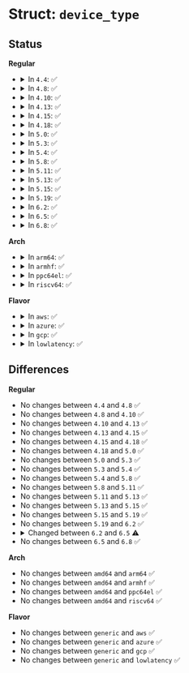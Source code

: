 # Struct: <code>device_type</code>

## Status
<b>Regular</b>
<ul>
<li>
<details>
<summary>In <code>4.4</code>: ✅</summary>

```c
struct device_type {
    const char *name;
    const struct attribute_group **groups;
    int (*uevent)(struct device *, struct kobj_uevent_env *);
    char * (*devnode)(struct device *, umode_t *, kuid_t *, kgid_t *);
    void (*release)(struct device *);
    const struct dev_pm_ops *pm;
};
```
</details>
</li>
<li>
<details>
<summary>In <code>4.8</code>: ✅</summary>

```c
struct device_type {
    const char *name;
    const struct attribute_group **groups;
    int (*uevent)(struct device *, struct kobj_uevent_env *);
    char * (*devnode)(struct device *, umode_t *, kuid_t *, kgid_t *);
    void (*release)(struct device *);
    const struct dev_pm_ops *pm;
};
```
</details>
</li>
<li>
<details>
<summary>In <code>4.10</code>: ✅</summary>

```c
struct device_type {
    const char *name;
    const struct attribute_group **groups;
    int (*uevent)(struct device *, struct kobj_uevent_env *);
    char * (*devnode)(struct device *, umode_t *, kuid_t *, kgid_t *);
    void (*release)(struct device *);
    const struct dev_pm_ops *pm;
};
```
</details>
</li>
<li>
<details>
<summary>In <code>4.13</code>: ✅</summary>

```c
struct device_type {
    const char *name;
    const struct attribute_group **groups;
    int (*uevent)(struct device *, struct kobj_uevent_env *);
    char * (*devnode)(struct device *, umode_t *, kuid_t *, kgid_t *);
    void (*release)(struct device *);
    const struct dev_pm_ops *pm;
};
```
</details>
</li>
<li>
<details>
<summary>In <code>4.15</code>: ✅</summary>

```c
struct device_type {
    const char *name;
    const struct attribute_group **groups;
    int (*uevent)(struct device *, struct kobj_uevent_env *);
    char * (*devnode)(struct device *, umode_t *, kuid_t *, kgid_t *);
    void (*release)(struct device *);
    const struct dev_pm_ops *pm;
};
```
</details>
</li>
<li>
<details>
<summary>In <code>4.18</code>: ✅</summary>

```c
struct device_type {
    const char *name;
    const struct attribute_group **groups;
    int (*uevent)(struct device *, struct kobj_uevent_env *);
    char * (*devnode)(struct device *, umode_t *, kuid_t *, kgid_t *);
    void (*release)(struct device *);
    const struct dev_pm_ops *pm;
};
```
</details>
</li>
<li>
<details>
<summary>In <code>5.0</code>: ✅</summary>

```c
struct device_type {
    const char *name;
    const struct attribute_group **groups;
    int (*uevent)(struct device *, struct kobj_uevent_env *);
    char * (*devnode)(struct device *, umode_t *, kuid_t *, kgid_t *);
    void (*release)(struct device *);
    const struct dev_pm_ops *pm;
};
```
</details>
</li>
<li>
<details>
<summary>In <code>5.3</code>: ✅</summary>

```c
struct device_type {
    const char *name;
    const struct attribute_group **groups;
    int (*uevent)(struct device *, struct kobj_uevent_env *);
    char * (*devnode)(struct device *, umode_t *, kuid_t *, kgid_t *);
    void (*release)(struct device *);
    const struct dev_pm_ops *pm;
};
```
</details>
</li>
<li>
<details>
<summary>In <code>5.4</code>: ✅</summary>

```c
struct device_type {
    const char *name;
    const struct attribute_group **groups;
    int (*uevent)(struct device *, struct kobj_uevent_env *);
    char * (*devnode)(struct device *, umode_t *, kuid_t *, kgid_t *);
    void (*release)(struct device *);
    const struct dev_pm_ops *pm;
};
```
</details>
</li>
<li>
<details>
<summary>In <code>5.8</code>: ✅</summary>

```c
struct device_type {
    const char *name;
    const struct attribute_group **groups;
    int (*uevent)(struct device *, struct kobj_uevent_env *);
    char * (*devnode)(struct device *, umode_t *, kuid_t *, kgid_t *);
    void (*release)(struct device *);
    const struct dev_pm_ops *pm;
};
```
</details>
</li>
<li>
<details>
<summary>In <code>5.11</code>: ✅</summary>

```c
struct device_type {
    const char *name;
    const struct attribute_group **groups;
    int (*uevent)(struct device *, struct kobj_uevent_env *);
    char * (*devnode)(struct device *, umode_t *, kuid_t *, kgid_t *);
    void (*release)(struct device *);
    const struct dev_pm_ops *pm;
};
```
</details>
</li>
<li>
<details>
<summary>In <code>5.13</code>: ✅</summary>

```c
struct device_type {
    const char *name;
    const struct attribute_group **groups;
    int (*uevent)(struct device *, struct kobj_uevent_env *);
    char * (*devnode)(struct device *, umode_t *, kuid_t *, kgid_t *);
    void (*release)(struct device *);
    const struct dev_pm_ops *pm;
};
```
</details>
</li>
<li>
<details>
<summary>In <code>5.15</code>: ✅</summary>

```c
struct device_type {
    const char *name;
    const struct attribute_group **groups;
    int (*uevent)(struct device *, struct kobj_uevent_env *);
    char * (*devnode)(struct device *, umode_t *, kuid_t *, kgid_t *);
    void (*release)(struct device *);
    const struct dev_pm_ops *pm;
};
```
</details>
</li>
<li>
<details>
<summary>In <code>5.19</code>: ✅</summary>

```c
struct device_type {
    const char *name;
    const struct attribute_group **groups;
    int (*uevent)(struct device *, struct kobj_uevent_env *);
    char * (*devnode)(struct device *, umode_t *, kuid_t *, kgid_t *);
    void (*release)(struct device *);
    const struct dev_pm_ops *pm;
};
```
</details>
</li>
<li>
<details>
<summary>In <code>6.2</code>: ✅</summary>

```c
struct device_type {
    const char *name;
    const struct attribute_group **groups;
    int (*uevent)(struct device *, struct kobj_uevent_env *);
    char * (*devnode)(struct device *, umode_t *, kuid_t *, kgid_t *);
    void (*release)(struct device *);
    const struct dev_pm_ops *pm;
};
```
</details>
</li>
<li>
<details>
<summary>In <code>6.5</code>: ✅</summary>

```c
struct device_type {
    const char *name;
    const struct attribute_group **groups;
    int (*uevent)(const struct device *, struct kobj_uevent_env *);
    char * (*devnode)(const struct device *, umode_t *, kuid_t *, kgid_t *);
    void (*release)(struct device *);
    const struct dev_pm_ops *pm;
};
```
</details>
</li>
<li>
<details>
<summary>In <code>6.8</code>: ✅</summary>

```c
struct device_type {
    const char *name;
    const struct attribute_group **groups;
    int (*uevent)(const struct device *, struct kobj_uevent_env *);
    char * (*devnode)(const struct device *, umode_t *, kuid_t *, kgid_t *);
    void (*release)(struct device *);
    const struct dev_pm_ops *pm;
};
```
</details>
</li>
</ul>
<b>Arch</b>
<ul>
<li>
<details>
<summary>In <code>arm64</code>: ✅</summary>

```c
struct device_type {
    const char *name;
    const struct attribute_group **groups;
    int (*uevent)(struct device *, struct kobj_uevent_env *);
    char * (*devnode)(struct device *, umode_t *, kuid_t *, kgid_t *);
    void (*release)(struct device *);
    const struct dev_pm_ops *pm;
};
```
</details>
</li>
<li>
<details>
<summary>In <code>armhf</code>: ✅</summary>

```c
struct device_type {
    const char *name;
    const struct attribute_group **groups;
    int (*uevent)(struct device *, struct kobj_uevent_env *);
    char * (*devnode)(struct device *, umode_t *, kuid_t *, kgid_t *);
    void (*release)(struct device *);
    const struct dev_pm_ops *pm;
};
```
</details>
</li>
<li>
<details>
<summary>In <code>ppc64el</code>: ✅</summary>

```c
struct device_type {
    const char *name;
    const struct attribute_group **groups;
    int (*uevent)(struct device *, struct kobj_uevent_env *);
    char * (*devnode)(struct device *, umode_t *, kuid_t *, kgid_t *);
    void (*release)(struct device *);
    const struct dev_pm_ops *pm;
};
```
</details>
</li>
<li>
<details>
<summary>In <code>riscv64</code>: ✅</summary>

```c
struct device_type {
    const char *name;
    const struct attribute_group **groups;
    int (*uevent)(struct device *, struct kobj_uevent_env *);
    char * (*devnode)(struct device *, umode_t *, kuid_t *, kgid_t *);
    void (*release)(struct device *);
    const struct dev_pm_ops *pm;
};
```
</details>
</li>
</ul>
<b>Flavor</b>
<ul>
<li>
<details>
<summary>In <code>aws</code>: ✅</summary>

```c
struct device_type {
    const char *name;
    const struct attribute_group **groups;
    int (*uevent)(struct device *, struct kobj_uevent_env *);
    char * (*devnode)(struct device *, umode_t *, kuid_t *, kgid_t *);
    void (*release)(struct device *);
    const struct dev_pm_ops *pm;
};
```
</details>
</li>
<li>
<details>
<summary>In <code>azure</code>: ✅</summary>

```c
struct device_type {
    const char *name;
    const struct attribute_group **groups;
    int (*uevent)(struct device *, struct kobj_uevent_env *);
    char * (*devnode)(struct device *, umode_t *, kuid_t *, kgid_t *);
    void (*release)(struct device *);
    const struct dev_pm_ops *pm;
};
```
</details>
</li>
<li>
<details>
<summary>In <code>gcp</code>: ✅</summary>

```c
struct device_type {
    const char *name;
    const struct attribute_group **groups;
    int (*uevent)(struct device *, struct kobj_uevent_env *);
    char * (*devnode)(struct device *, umode_t *, kuid_t *, kgid_t *);
    void (*release)(struct device *);
    const struct dev_pm_ops *pm;
};
```
</details>
</li>
<li>
<details>
<summary>In <code>lowlatency</code>: ✅</summary>

```c
struct device_type {
    const char *name;
    const struct attribute_group **groups;
    int (*uevent)(struct device *, struct kobj_uevent_env *);
    char * (*devnode)(struct device *, umode_t *, kuid_t *, kgid_t *);
    void (*release)(struct device *);
    const struct dev_pm_ops *pm;
};
```
</details>
</li>
</ul>

## Differences
<b>Regular</b>
<ul>
<li>
No changes between <code>4.4</code> and <code>4.8</code> ✅
</li>
<li>
No changes between <code>4.8</code> and <code>4.10</code> ✅
</li>
<li>
No changes between <code>4.10</code> and <code>4.13</code> ✅
</li>
<li>
No changes between <code>4.13</code> and <code>4.15</code> ✅
</li>
<li>
No changes between <code>4.15</code> and <code>4.18</code> ✅
</li>
<li>
No changes between <code>4.18</code> and <code>5.0</code> ✅
</li>
<li>
No changes between <code>5.0</code> and <code>5.3</code> ✅
</li>
<li>
No changes between <code>5.3</code> and <code>5.4</code> ✅
</li>
<li>
No changes between <code>5.4</code> and <code>5.8</code> ✅
</li>
<li>
No changes between <code>5.8</code> and <code>5.11</code> ✅
</li>
<li>
No changes between <code>5.11</code> and <code>5.13</code> ✅
</li>
<li>
No changes between <code>5.13</code> and <code>5.15</code> ✅
</li>
<li>
No changes between <code>5.15</code> and <code>5.19</code> ✅
</li>
<li>
No changes between <code>5.19</code> and <code>6.2</code> ✅
</li>
<li>
<details>
<summary>Changed between <code>6.2</code> and <code>6.5</code> ⚠️</summary>
<ul>
<li>
<b>Field type changed. </b>
<code>int (*uevent)(struct device *, struct kobj_uevent_env *)</code> ➡️ <code>int (*uevent)(const struct device *, struct kobj_uevent_env *)</code>
</li>
<li>
<b>Field type changed. </b>
<code>char * (*devnode)(struct device *, umode_t *, kuid_t *, kgid_t *)</code> ➡️ <code>char * (*devnode)(const struct device *, umode_t *, kuid_t *, kgid_t *)</code>
</li>
</ul>
</details>
</li>
<li>
No changes between <code>6.5</code> and <code>6.8</code> ✅
</li>
</ul>
<b>Arch</b>
<ul>
<li>
No changes between <code>amd64</code> and <code>arm64</code> ✅
</li>
<li>
No changes between <code>amd64</code> and <code>armhf</code> ✅
</li>
<li>
No changes between <code>amd64</code> and <code>ppc64el</code> ✅
</li>
<li>
No changes between <code>amd64</code> and <code>riscv64</code> ✅
</li>
</ul>
<b>Flavor</b>
<ul>
<li>
No changes between <code>generic</code> and <code>aws</code> ✅
</li>
<li>
No changes between <code>generic</code> and <code>azure</code> ✅
</li>
<li>
No changes between <code>generic</code> and <code>gcp</code> ✅
</li>
<li>
No changes between <code>generic</code> and <code>lowlatency</code> ✅
</li>
</ul>
